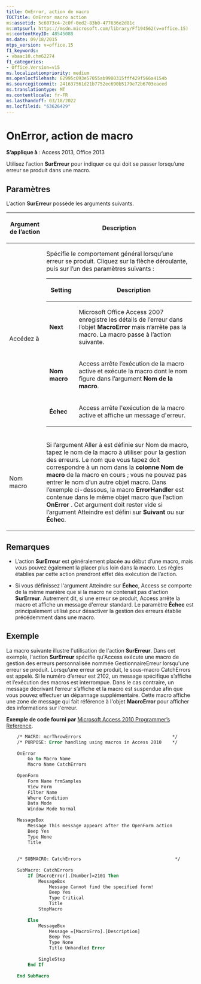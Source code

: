```yaml
---
title: OnError, action de macro
TOCTitle: OnError macro action
ms:assetid: 5c6073c4-2c0f-0ed2-83b0-477636e2d81c
ms:mtpsurl: https://msdn.microsoft.com/library/Ff194562(v=office.15)
ms:contentKeyID: 48545088
ms.date: 09/18/2015
mtps_version: v=office.15
f1_keywords:
- vbaac10.chm62274
f1_categories:
- Office.Version=v15
ms.localizationpriority: medium
ms.openlocfilehash: 62995c093e57055ab9980315fff429f566a4154b
ms.sourcegitcommit: 241637561d21b7752ec690b5179e72b6703eaced
ms.translationtype: MT
ms.contentlocale: fr-FR
ms.lasthandoff: 03/18/2022
ms.locfileid: "63626429"
---
```

# <a name="onerror-macro-action"></a>OnError, action de macro

**S’applique à** : Access 2013, Office 2013

Utilisez l’action **SurErreur** pour indiquer ce qui doit se passer lorsqu’une erreur se produit dans une macro.

## <a name="setting"></a>Paramètres

L’action **SurErreur** possède les arguments suivants.

<table>
<colgroup>
<col />
<col />
</colgroup>
<thead>
<tr class="header">
<th><p>Argument de l’action</p></th>
<th><p>Description</p></th>
</tr>
</thead>
<tbody>
<tr class="odd">
<td><p>Accédez à</p></td>
<td><p>Spécifie le comportement général lorsqu’une erreur se produit. Cliquez sur la flèche déroulante, puis sur l’un des paramètres suivants :</p>
<div class="tableSection">
<table>
<colgroup>
<col />
<col />
</colgroup>
<thead>
<tr class="header">
<th><p>Setting</p></th>
<th><p>Description</p></th>
</tr>
</thead>
<tbody>
<tr class="odd">
<td><p><strong>Next</strong></p></td>
<td><p>Microsoft Office Access 2007 enregistre les détails de l’erreur dans l’objet <strong>MacroError</strong> mais n’arrête pas la macro. La macro passe à l’action suivante.</p></td>
</tr>
<tr class="even">
<td><p><strong>Nom macro</strong></p></td>
<td><p>Access arrête l’exécution de la macro active et exécute la macro dont le nom figure dans l’argument <strong>Nom de la macro</strong>.</p></td>
</tr>
<tr class="odd">
<td><p><strong>Échec</strong></p></td>
<td><p>Access arrête l'exécution de la macro active et affiche un message d'erreur.</p></td>
</tr>
</tbody>
</table>

</div></td>
</tr>
<tr class="even">
<td><p>Nom macro</p></td>
<td><p>Si l’argument Aller à est définie sur Nom de macro, tapez le nom de la macro à utiliser pour la gestion des erreurs. Le nom que vous tapez doit correspondre à un nom dans la <strong>colonne Nom de macro</strong> de la macro en cours ; vous ne pouvez pas entrer le nom d’un autre objet macro. Dans l’exemple ci-dessous, la macro <strong>ErrorHandler</strong> est contenue dans le même objet macro que l’action <strong>OnError</strong> . Cet argument doit rester vide si l’argument Atteindre est défini sur <strong>Suivant</strong> ou sur <strong>Échec</strong>.</p></td>
</tr>
</tbody>
</table>


## <a name="remarks"></a>Remarques

- L’action **SurErreur** est généralement placée au début d’une macro, mais vous pouvez également la placer plus loin dans la macro. Les règles établies par cette action prendront effet dès exécution de l’action.

- Si vous définissez l'argument Atteindre sur **Échec**, Access se comporte de la même manière que si la macro ne contenait pas d'action **SurErreur**. Autrement dit, si une erreur se produit, Access arrête la macro et affiche un message d'erreur standard. Le paramètre **Échec** est principalement utilisé pour désactiver la gestion des erreurs établie précédemment dans une macro.

## <a name="example"></a>Exemple

La macro suivante illustre l'utilisation de l'action **SurErreur**. Dans cet exemple, l'action **SurErreur** spécifie qu'Access exécute une macro de gestion des erreurs personnalisée nommée GestionnaireErreur lorsqu'une erreur se produit. Lorsqu’une erreur se produit, le sous-macro CatchErrors est appelé. Si le numéro d’erreur est 2102, un message spécifique s’affiche et l’exécution des macros est interrompue. Dans le cas contraire, un message décrivant l’erreur s’affiche et la macro est suspendue afin que vous pouvez effectuer un dépannage supplémentaire. Cette macro affiche une zone de message qui fait référence à l'objet **MacroError** pour afficher des informations sur l'erreur.

**Exemple de code fourni par** [Microsoft Access 2010 Programmer’s Reference](https://www.amazon.com/Microsoft-Access-2010-Programmers-Reference/dp/8126528125).

```vb
    /* MACRO: mcrThrowErrors                                  */
    /* PURPOSE: Error handling using macros in Access 2010    */
    
    OnError
        Go to Macro Name
        Macro Name CatchErrors
    
    OpenForm 
        Form Name frmSamples
        View Form
        Filter Name
        Where Condition
        Data Mode
        Window Mode Normal
    
    MessageBox 
        Message This message appears after the OpenForm action
        Beep Yes
        Type None
        Title
    
    
    /* SUBMACRO: CatchErrors                                   */
    
    SubMacro: CatchErrors
        If [MacroError].[Number]=2101 Then
            MessageBox
                Message Cannot find the specified form!
                Beep Yes
                Type Critical
                Title
            StopMacro
    
        Else
            MessageBox
                Message =[MacroErro].[Description]
                Beep Yes
                Type None
                Title Unhandled Error
    
            SingleStep
        End If
    
    End SubMacro
```
